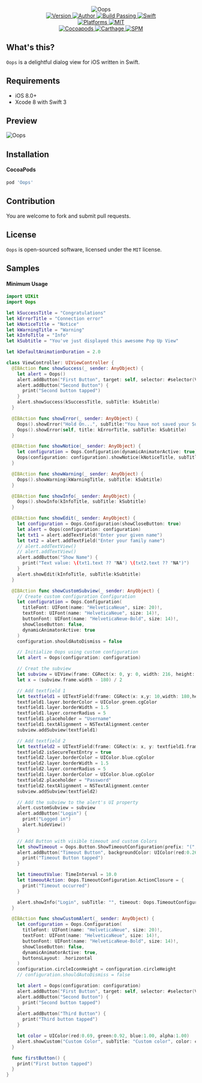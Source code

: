 
<p align="center">
  <img src="./Assets/Oops.png" alt="Oops">
  <br/><a href="https://cocoapods.org/pods/Oops">
  <img alt="Version" src="https://img.shields.io/badge/version-1.0.0-brightgreen.svg">
  <img alt="Author" src="https://img.shields.io/badge/author-Meniny-blue.svg">
  <img alt="Build Passing" src="https://img.shields.io/badge/build-passing-brightgreen.svg">
  <img alt="Swift" src="https://img.shields.io/badge/swift-3.0%2B-orange.svg">
  <br/>
  <img alt="Platforms" src="https://img.shields.io/badge/platform-iOS-lightgrey.svg">
  <img alt="MIT" src="https://img.shields.io/badge/license-MIT-blue.svg">
  <br/>
  <img alt="Cocoapods" src="https://img.shields.io/badge/cocoapods-compatible-brightgreen.svg">
  <img alt="Carthage" src="https://img.shields.io/badge/carthage-working%20on-red.svg">
  <img alt="SPM" src="https://img.shields.io/badge/swift%20package%20manager-working%20on-red.svg">
  </a>
</p>

## What's this?

`Oops` is a delightful dialog view for iOS written in Swift.

## Requirements

* iOS 8.0+
* Xcode 8 with Swift 3

## Preview

![Oops](./Assets/ScreenShot.png)

## Installation

#### CocoaPods

```ruby
pod 'Oops'
```

## Contribution

You are welcome to fork and submit pull requests.

## License

`Oops` is open-sourced software, licensed under the `MIT` license.

## Samples

#### Minimum Usage

```swift
import UIKit
import Oops

let kSuccessTitle = "Congratulations"
let kErrorTitle = "Connection error"
let kNoticeTitle = "Notice"
let kWarningTitle = "Warning"
let kInfoTitle = "Info"
let kSubtitle = "You've just displayed this awesome Pop Up View"

let kDefaultAnimationDuration = 2.0

class ViewController: UIViewController {
  @IBAction func showSuccess(_ sender: AnyObject) {
    let alert = Oops()
    alert.addButton("First Button", target: self, selector: #selector(ViewController.firstButton))
    alert.addButton("Second Button") {
      print("Second button tapped")
    }
    alert.showSuccess(kSuccessTitle, subTitle: kSubtitle)
  }

  @IBAction func showError(_ sender: AnyObject) {
    Oops().showError("Hold On...", subTitle:"You have not saved your Submission yet. Please save the Submission before accessing the Responses list. Blah de blah de blah, blah. Blah de blah de blah, blah.Blah de blah de blah, blah.Blah de blah de blah, blah.Blah de blah de blah, blah.Blah de blah de blah, blah.", closeButtonTitle:"OK")
    Oops().showError(self, title: kErrorTitle, subTitle: kSubtitle)
  }

  @IBAction func showNotice(_ sender: AnyObject) {
    let configuration = Oops.Configuration(dynamicAnimatorActive: true)
    Oops(configuration: configuration).showNotice(kNoticeTitle, subTitle: kSubtitle)
  }

  @IBAction func showWarning(_ sender: AnyObject) {
    Oops().showWarning(kWarningTitle, subTitle: kSubtitle)
  }

  @IBAction func showInfo(_ sender: AnyObject) {
    Oops().showInfo(kInfoTitle, subTitle: kSubtitle)
  }

  @IBAction func showEdit(_ sender: AnyObject) {
    let configuration = Oops.Configuration(showCloseButton: true)
    let alert = Oops(configuration: configuration)
    let txt1 = alert.addTextField("Enter your given name")
    let txt2 = alert.addTextField("Enter your family name")
    // alert.addTextView()
    // alert.addTextView()
    alert.addButton("Show Name") {
      print("Text value: \(txt1.text ?? "NA") \(txt2.text ?? "NA")")
    }
    alert.showEdit(kInfoTitle, subTitle:kSubtitle)
  }

  @IBAction func showCustomSubview(_ sender: AnyObject) {
    // Create custom configuration Configuration
    let configuration = Oops.Configuration(
      titleFont: UIFont(name: "HelveticaNeue", size: 20)!,
      textFont: UIFont(name: "HelveticaNeue", size: 14)!,
      buttonFont: UIFont(name: "HelveticaNeue-Bold", size: 14)!,
      showCloseButton: false,
      dynamicAnimatorActive: true
    )
    configuration.shouldAutoDismiss = false

    // Initialize Oops using custom configuration
    let alert = Oops(configuration: configuration)

    // Creat the subview
    let subview = UIView(frame: CGRect(x: 0, y: 0, width: 216, height: 100))
    let x = (subview.frame.width - 180) / 2

    // Add textfield 1
    let textfield1 = UITextField(frame: CGRect(x: x,y: 10,width: 180,height: 40))
    textfield1.layer.borderColor = UIColor.green.cgColor
    textfield1.layer.borderWidth = 1.5
    textfield1.layer.cornerRadius = 5
    textfield1.placeholder = "Username"
    textfield1.textAlignment = NSTextAlignment.center
    subview.addSubview(textfield1)

    // Add textfield 2
    let textfield2 = UITextField(frame: CGRect(x: x, y: textfield1.frame.maxY + 10, width: 180, height: 40))
    textfield2.isSecureTextEntry = true
    textfield2.layer.borderColor = UIColor.blue.cgColor
    textfield2.layer.borderWidth = 1.5
    textfield2.layer.cornerRadius = 5
    textfield1.layer.borderColor = UIColor.blue.cgColor
    textfield2.placeholder = "Password"
    textfield2.textAlignment = NSTextAlignment.center
    subview.addSubview(textfield2)

    // Add the subview to the alert's UI property
    alert.customSubview = subview
    alert.addButton("Login") {
      print("Logged in")
      alert.hideView()
    }

    // Add Button with visible timeout and custom Colors
    let showTimeout = Oops.Button.ShowTimeoutConfiguration(prefix: "(", suffix: "s)")
    alert.addButton("Timeout Button", backgroundColor: UIColor(red:0.26, green:0.56, blue:1.00, alpha:1.00), textColor: UIColor.yellow, showTimeout: showTimeout) {
      print("Timeout Button tapped")
    }

    let timeoutValue: TimeInterval = 10.0
    let timeoutAction: Oops.TimeoutConfiguration.ActionClosure = {
      print("Timeout occurred")
    }

    alert.showInfo("Login", subTitle: "", timeout: Oops.TimeoutConfiguration(timeoutValue: timeoutValue, timeoutAction: timeoutAction))
  }

  @IBAction func showCustomAlert(_ sender: AnyObject) {
    let configuration = Oops.Configuration(
      titleFont: UIFont(name: "HelveticaNeue", size: 20)!,
      textFont: UIFont(name: "HelveticaNeue", size: 14)!,
      buttonFont: UIFont(name: "HelveticaNeue-Bold", size: 14)!,
      showCloseButton: false,
      dynamicAnimatorActive: true,
      buttonsLayout: .horizontal
    )
    configuration.circleIconHeight = configuration.circleHeight
    // configuration.shouldAutoDismiss = false

    let alert = Oops(configuration: configuration)
    alert.addButton("First Button", target: self, selector: #selector(ViewController.firstButton))
    alert.addButton("Second Button") {
      print("Second button tapped")
    }
    alert.addButton("Third Button") {
      print("Third button tapped")
    }

    let color = UIColor(red:0.69, green:0.92, blue:1.00, alpha:1.00)
    alert.showCustom("Custom Color", subTitle: "Custom color", color: color, icon: #imageLiteral(resourceName: "avatar"))
  }

  func firstButton() {
    print("First button tapped")
  }
}
```
